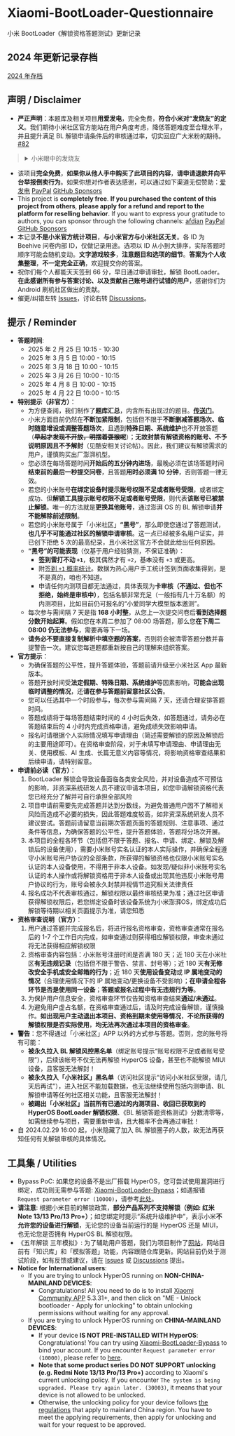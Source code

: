 # Xiaomi-BootLoader-Questionnaire
小米 BootLoader《解锁资格答题测试》更新记录

## 2024 年更新记录存档
[2024 年存档](history-2024.md)

## 声明 / Disclaimer
- **严正声明**：本题库及相关项目**用爱发电**，完全免费，**符合小米对“发烧友”的定义**。我们期待小米社区官方能站在用户角度考虑，降低答题难度至合理水平，并且提升满足 BL 解锁申请条件后的审核通过率，切实回应广大米粉的期待。 [#82](https://github.com/MlgmXyysd/Xiaomi-BootLoader-Questionnaire/discussions/82)
> <details>
>   <summary>小米眼中的发烧友</summary>
> 	
>   - 发烧友具备**分享精神**，因此在有一些好的知识或经验时，**会积极分享和交流**，不会去利用“资源”去“谋利”
> 	
>   - 发烧友具备**学习精神**，因此在遇到新鲜事物或新知识时，**会乐于学习和钻研**，不会肆意谩骂
>     
>   - 发烧友具备**探究精神**，因此在遇到不了解的问题时，**会在合理范围内主动探寻答案**，但不会寻求不正当“捷径”或采用违规方式
>     
>   <div align="center"><img src="https://github.com/MlgmXyysd/Xiaomi-BootLoader-Questionnaire/assets/27143040/d9ee55b2-edb5-4c18-b84e-56c28358df77" height="400px" /></div>
> </details>

- 该项目**完全免费**，**如果你从他人手中购买了此项目的内容**，**请申请退款并向平台举报倒卖行为**。如果你想对作者表达感谢，可以通过如下渠道无偿赞助：[爱发电](https://afdian.net/a/MlgmXyysd) [PayPal](https://paypal.me/MlgmXyysd) [GitHub Sponsors](https://github.com/sponsors/MlgmXyysd)
- This project is **completely free**. **If you purchased the content of this project from others**, **please apply for a refund and report to the platform for reselling behavior**. If you want to express your gratitude to authors, you can sponsor through the following channels: [afdian](https://afdian.net/a/MlgmXyysd) [PayPal](https://paypal.me/MlgmXyysd) [GitHub Sponsors](https://github.com/sponsors/MlgmXyysd)
- 本记录**不是小米官方统计项目**，**与小米官方与小米社区无关**。各 ID 为 Beehive 问卷内部 ID，仅做记录用途。选项以 ID 从小到大排序，实际答题时顺序可能会随机变动。**文字游戏较多**，**注意题目和选项的细节**。**答案为个人收集整理**，**不一定完全正确**，欢迎提交你的答案。
- 祝你们每个人都能天天签到 66 分，早日通过申请审批，解锁 BootLoader。**在此感谢所有参与答案讨论、以及贡献自己账号进行试错的用户**，感谢你们为 Android 刷机社区做出的贡献。
- 催更/纠错左转 [Issues](https://github.com/MlgmXyysd/Xiaomi-BootLoader-Questionnaire/issues)，讨论右转 [Discussions](https://github.com/MlgmXyysd/Xiaomi-BootLoader-Questionnaire/discussions)。

## 提示 / Reminder
- **答题时间**:
  - 2025 年 2 月 25 日 10:15 - 10:30
  - 2025 年 3 月 5 日 10:00 - 10:15
  - 2025 年 3 月 18 日 10:00 - 10:15
  - 2025 年 3 月 26 日 10:00 - 10:15
  - 2025 年 4 月 8 日 10:00 - 10:15
  - 2025 年 4 月 22 日 10:00 - 10:15
- **特别提示（非官方）**：
  - 为方便查阅，我们制作了**题库汇总**，内含所有出现过的题目。[**传送门**](https://github.com/MlgmXyysd/Xiaomi-BootLoader-Questionnaire/discussions/95)。
  - 小米方面目前仍然在**不断加紧限制**，包括但不限于**不断删减答题场次、临时随意增设或调整答题场次**，且遇到**特殊日期、系统维护**也不开放答题（**~~早起才发现不开放，明摆着耍猴呢~~**）；**无故封禁有解锁资格的账号、不予说明原因且不予解封**（见酷安相关讨论帖）。因此，我们建议有解锁需求的用户，谨慎购买出厂澎湃机型。
  - 您必须在每场答题时间**开始后的五分钟内进场**，最晚必须在该场答题时间**结束前的最后一秒提交问卷**，且答题**用时必须满 10 分钟**，否则答题一律无效。
  - 若您的小米账号**在绑定设备时提示账号权限不足或者账号受限**，或者绑定成功、但**解锁工具提示账号权限不足或者账号受限**，则代表**该账号已被禁止解锁**。唯一的方法就是**更换其他账号**，通过澎湃 OS 的 BL 解锁申请**并不能解除前述限制**。
  - 若您的小米账号属于「小米社区」**“黑号”**，那么即使您通过了答题测试，**也几乎不可能通过社区的解锁申请审核**。这一点已经被多名用户证实，并已创下拒绝 5 次的最高纪录，且小米社区官方不会就此给出任何原因。
  - **“黑号”的可能表现**（仅基于用户经验猜测，不保证准确）：
    - **签到雷打不动 `+1`**，极其偶然才有 `+2`，~~基本~~没有 `+3` 或更高。
    - 附[签到 `+1` 概率统计](https://mihayo.jinfan.online/#/probability)。数据为热心用户手工统计签到页面收集得到，是不是真的，咱也不知道。
    - 申请任何内测项目都无法通过，具体表现为**卡审核（不通过、但也不拒绝，始终是审核中）**，包括名额非常充足（一般指有几十万名额）的内测项目，比如目前仍可报名的“小爱同学大模型版本邀测”。
  - 每次参与需间隔 7 天是指 **168 小时整**，从您上一次提交问卷后**看到选择题分数开始起算**。假如您在本周二参加了 08:00 场答题，那么您**在下周二 08:00 仍无法参与**，需要再等下一场。
  - **请务必不要直接复制解析中填空题的答案**，否则将会被清零答题分数并喜提警告一次。建议您每道题都重新按自己的理解来组织答案。
- **官方提示**：
  - 为确保答题的公平性，提升答题体验，答题前请升级至小米社区 App 最新版本。
  - 答题开放时间受**法定假期、特殊日期、系统维护**等因素影响，**可能会出现临时调整的情况**，还**请在参与答题前留意社区公告**。
  - 您可以任选其中一个时段参与，每次参与需间隔 7 天，还请合理安排答题时间。
  - 答题成绩将于每场答题结束时间的 4 小时后失效，如答题通过，请务必在答题结束后的 4 小时内完成资格申请，避免成绩失效影响申请。
  - 报名时请根据个人实际情况填写申请理由（简述需要解锁的原因及解锁后的主要用途即可）。在资格审查阶段，对于未填写申请理由、申请理由无关、使用模板、AI 生成、长篇无意义内容等情况，将影响资格审查结果和后续申请，请特别留意。
- **申请前必读（官方）**：
  1. BootLoader 解锁会导致设备面临各类安全风险，并对设备造成不可预估的影响，非资深系统研发人员不建议申请本项目，如您申请解锁资格代表您已经充分了解并可自行承担全部风险
  2. 项目申请前需要先完成答题并达到分数线，为避免普通用户因不了解相关风险而造成不必要的损失，因此答题难度较高，如非资深系统研发人员不建议尝试。答题前请留意当前期次答题页面的答题规则、注意事项、通过条件等信息，为确保答题的公平性，提升答题体验，答题将分场次开展。
  3. 本项目的全程各环节（包括但不限于答题、报名、申请、绑定、解锁及解锁后的设备使用），需要小米账号实名认证的本人实际操作，并确保全程遵守小米账号用户协议的全部条款，所获得的解锁资格也仅限小米账号实名认证的本人设备使用，不得用于非本人设备。如发现/疑似非小米账号实名认证的本人操作或将解锁资格用于非本人设备或出现其他违反小米账号用户协议的行为，账号会被永久封禁并视情节追究相关法律责任
  4. 报名成功不代表审核通过，解锁权限以最终审核结果为准；通过社区申请获得解锁权限后，若您绑定设备时该设备系统为小米澎湃OS，绑定成功后解锁等待期以相关页面提示为准，请您知悉
- **资格审查说明（官方）**：
  1. 用户通过答题并完成报名后，将进行报名资格审查，资格审查通常在报名后的 1-7 个工作日内完成，如审查通过则获得相应解锁权限，审查未通过将无法获得相应解锁权限
  2. 资格审查内容包括：小米账号注册时间是否满 180 天；近 180 天在小米社区**有无违规记录**（包括但不限于警告、禁言、封号等）；近 180 天**有无修改安全手机或安全邮箱的行为**；近 180 天**使用设备变动**或 **IP 属地变动的情况**（合理使用情况下的 IP 属地变动/更换设备不受影响）；**在申请全程各环节是否是使用同一设备**；**答题或报名过程中有无违规行为等**。
  3. 为保护用户信息安全，资格审查环节仅告知资格审查结果**通过/未通过**。
  4. 为避免用户虚占名额，在资格审查通过后，请及时完成设备解锁，谨慎操作。**如出现用户主动退出本项目、资格到期未使用等情况**，**不论所获得的解锁权限是否实际使用**，**均无法再次通过本项目的资格审查**。
- **警告**：您不得通过「小米社区」APP 以外的方式参与答题。否则，您的账号将有可能：
  - **被永久拉入 BL 解锁风控黑名单**（绑定账号提示“账号权限不足或者账号受限”），后续该帐号不仅无法再解锁 HyperOS 设备，甚至也不能解锁 MIUI 设备，且客服无法解封！
  - **被永久拉入「小米社区」黑名单**（访问社区提示“访问小米社区受限，请几天后再试”），进入社区不能加载数据，也无法继续使用包括内测申请、BL 解锁申请等任何社区相关功能，且客服无法解封！
  - **被踢出「小米社区」当前所有已通过的内测项目、收回已获取到的 HyperOS BootLoader 解锁权限**、《BL 解锁答题资格测试》分数清零等，如需继续参与项目，需要重新申请，且大概率不会再通过审批！
- 自 2024.02.29 16:00 起，小米隐藏了加入 BL 解锁圈子的人数，故无法再获知任何有关解锁审核的具体情况。

## 工具集 / Utilities
- Bypass PoC: 如果您的设备不是出厂搭载 HyperOS，您可尝试使用漏洞进行绑定，成功则无需参与答题: [Xiaomi-BootLoader-Bypass](https://github.com/MlgmXyysd/Xiaomi-HyperOS-BootLoader-Bypass)；如遇报错 `Request parameter error (10000)`，请参考[此处](https://www.coolapk.com/feed/53042929?shareKey=NzhmMGE5MTIxOWIwNjVjNDlhMzM)。
- **请注意**: 根据小米目前的解锁政策，**部分产品系列不支持解锁（例如: 红米 Note 13/13 Pro/13 Pro+）**；如您绑定时提示“系统升级维护中”，表示小米**不允许您的设备进行解锁**，无论您的设备当前运行的是 HyperOS 还是 MIUI，也无论您是否拥有 HyperOS BL 解锁权限。
- 《五年解锁 三年模拟》: 为了辅助用户答题，我们为项目制作了[网站](https://xmbl.neko.ink/)，网站目前有「知识库」和「模拟答题」功能，内容跟随仓库更新。网站目前仍处于测试阶段，如有反馈或建议，请在 [Issues](https://github.com/MlgmXyysd/Xiaomi-BootLoader-Questionnaire/issues) 或 [Discussions](https://github.com/MlgmXyysd/Xiaomi-BootLoader-Questionnaire/discussions) 提出。
- **Notice for International users**:
  - If you are trying to unlock HyperOS running on **NON-CHINA-MAINLAND DEVICES**:
    -  Congratulations! All you need to do is to install [Xiaomi Community APP](https://play.google.com/store/apps/details?id=com.mi.global.bbs) 5.3.31+, and then click on "ME - Unlock bootloader - Apply for unlocking" to obtain unlocking permissions without waiting for any approval.
  - If you are trying to unlock HyperOS running on **CHINA-MAINLAND DEVICES**:
    -  If your device **IS NOT PRE-INSTALLED WITH HyperOS**: Congratulations! You can try using [Xiaomi-BootLoader-Bypass](https://github.com/MlgmXyysd/Xiaomi-HyperOS-BootLoader-Bypass) to bind your account. If you encounter `Request parameter error (10000)`, please refer to [here](https://twitter.com/realMlgmXyysd/status/1748386904050110675).
    -  **Note that some product series DO NOT SUPPORT unlocking (e.g. Redmi Note 13/13 Pro/13 Pro+)** according to Xiaomi's current unlocking policy. If you encounter `The system is being upgraded. Please try again later. (30003)`, it means that your device is not allowed to be unlocked.
    -  Otherwise, the unlocking policy for your device follows [the regulations](https://web.vip.miui.com/page/info/mio/mio/testDetails?type=BL_BLOCK&id=-1) that apply to mainland China region. You have to meet the applying requirements, then apply for unlocking and wait for your request to be approved.
